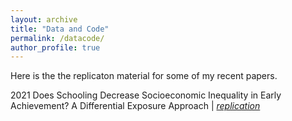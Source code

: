 ```yaml
---
layout: archive
title: "Data and Code"
permalink: /datacode/
author_profile: true
---
```


Here is the the replicaton material for some of my recent papers.

2021 Does Schooling Decrease Socioeconomic Inequality in Early Achievement? A Differential Exposure Approach | [_replication_](https://github.com/gpassaretta/2021_Passaretta_Skopek_DEA)
